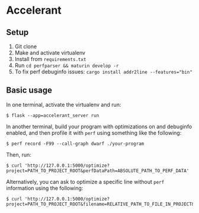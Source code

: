 # Accelerant

## Setup

1. Git clone
2. Make and activate virtualenv
3. Install from `requirements.txt`
4. Run `cd perfparser && maturin develop -r`
5. To fix perf debuginfo issues: `cargo install addr2line --features="bin"`

## Basic usage

In one terminal, activate the virtualenv and run:

```console
$ flask --app=accelerant_server run
```

In another terminal, build your program with optimizations on and debuginfo enabled, and then profile it with `perf` using something like the following:

```console
$ perf record -F99 --call-graph dwarf ./your-program
```

Then, run:

```console
$ curl 'http://127.0.0.1:5000/optimize?project=PATH_TO_PROJECT_ROOT&perfDataPath=ABSOLUTE_PATH_TO_PERF_DATA'
```

Alternatively, you can ask to optimize a specific line without `perf` information using the following:

```console
$ curl 'http://127.0.0.1:5000/optimize?project=PATH_TO_PROJECT_ROOT&filename=RELATIVE_PATH_TO_FILE_IN_PROJECT&line=LINE_NUMBER_IN_FILE'
```
